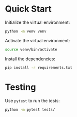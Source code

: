 # Quick Start
Initialize the virtual environment:
```bash
python -m venv venv
```

Activate the virtual environment:
```bash
source venv/bin/activate
```

Install the dependencies:
```bash
pip install -r requirements.txt
```

# Testing
Use `pytest` to run the tests:
```bash
python -m pytest tests/
```
